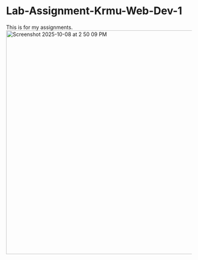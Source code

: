 # Lab-Assignment-Krmu-Web-Dev-1
This is for my assignments.
<img width="806" height="606" alt="Screenshot 2025-10-08 at 2 50 09 PM" src="https://github.com/user-attachments/assets/dd9f249b-35b1-41e7-9c33-8aa1e396f847" />
